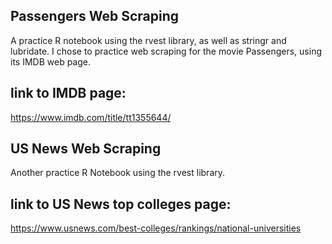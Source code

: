## Passengers Web Scraping

A practice R notebook using the rvest library, as well as stringr and lubridate. I chose to practice web scraping 
for the movie Passengers, using its IMDB web page.

## link to IMDB page:

https://www.imdb.com/title/tt1355644/


## US News Web Scraping

Another practice R Notebook using the rvest library.

## link to US News top colleges page:

https://www.usnews.com/best-colleges/rankings/national-universities

